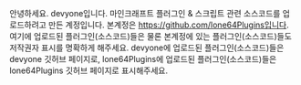 안녕하세요. devyone입니다.
마인크래프트 플러그인 & 스크립트 관련 소스코드를 업로드하려고 만든 계정입니다.
본계정은 https://github.com/lone64Plugins입니다.
여기에 업로드된 플러그인(소스코드)들은 물론 본계정에 있는 플러그인(소스코드)들도 저작권자 표시를 명확하게 해주세요.
devyone에 업로드된 플러그인(소스코드)들은 devyone 깃허브 페이지로, lone64Plugins에 업로드된 플러그인(소스코드)들은 lone64Plugins 깃허브 페이지로 표시해주세요.
